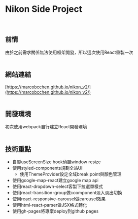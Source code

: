 # Nikon Side Project
<br />

## 前情
由於之前需求關係無法使用框架開發，所以這次使用React重製一次
<br />
<br />

## 網站連結
[https://marcobcchen.github.io/nikon_v2/](https://marcobcchen.github.io/nikon_v2/)
<br />
<br />

## 開發環境
初次使用webpack自行建立React開發環境
<br />
<br />

## 技術重點
- 自製useScreenSize hook偵聽window resize
- 使用styled-components規劃全站UI
  - 使用ThemeProvider設定全域break point與顏色管理
- 使用google-map-react建立google map api
- 使用react-dropdown-select客製下拉選單樣式
- 使用react-transition-group做coomponent淡入淡出切換
- 使用react-responsive-carousel做carousel效果
- 使用html-react-parser做JSX格式轉化
- 使用gh-pages將專案deploy到github pages
